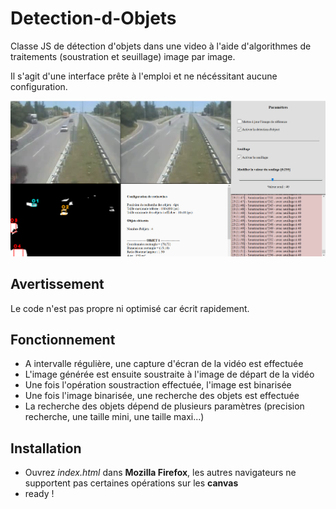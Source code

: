 # Detection-d-Objets
Classe JS de détection d'objets dans une video à l'aide d'algorithmes de traitements (soustration et seuillage) image par image.

Il s'agit d'une interface prête à l'emploi et ne nécéssitant aucune configuration.

![ScreenShot](https://raw.githubusercontent.com/cedricmillet/Detection-d-Objets/master/screen.png)


## Avertissement
Le code n'est pas propre ni optimisé car écrit rapidement.

## Fonctionnement
* A intervalle régulière, une capture d'écran de la vidéo est effectuée
* L'image générée est ensuite soustraite à l'image de départ de la vidéo
* Une fois l'opération soustraction effectuée, l'image est binarisée
* Une fois l'image binarisée, une recherche des objets est effectuée
* La recherche des objets dépend de plusieurs paramètres (precision recherche, une taille mini, une taille maxi...)



## Installation
* Ouvrez _index.html_ dans **Mozilla Firefox**, les autres navigateurs ne supportent pas certaines opérations sur les **canvas**
* ready !

